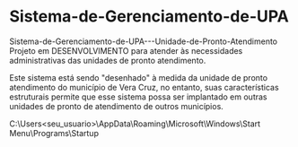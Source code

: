 # Sistema-de-Gerenciamento-de-UPA

Sistema-de-Gerenciamento-de-UPA---Unidade-de-Pronto-Atendimento
Projeto em DESENVOLVIMENTO para atender às necessidades administrativas das unidades de pronto atendimento.

Este sistema está sendo "desenhado" à medida da unidade de pronto atendimento do município de Vera Cruz, no entanto, suas características estruturais permite que esse sistema possa ser implantado em outras unidades de pronto de atendimento de outros municípios.

C:\Users\<seu_usuario>\AppData\Roaming\Microsoft\Windows\Start Menu\Programs\Startup
